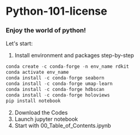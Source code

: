# Python-101-license
### Enjoy the world of python!

Let's start: 

1. Install environment and packages step-by-step
```python
conda create -c conda-forge -n env_name rdkit
conda activate env_name
conda install -c conda-forge seaborn
conda install -c conda-forge umap-learn
conda install -c conda-forge hdbscan
conda install -c conda-forge holoviews
pip install notebook
```
2. Download the Codes 
3. Launch jupyter notebook
4. Start with 00_Table_of_Contents.ipynb

